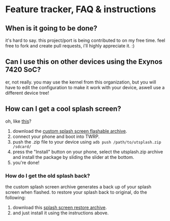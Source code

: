 # Feature tracker, FAQ & instructions

## When is it going to be done?
it's hard to say. this project/port is being contributed to on my free time. feel free to fork and create pull requests, i'll highly appreciate it. :)

## Can I use this on other devices using the Exynos 7420 SoC?
er, not really. you may use the kernel from this organization, but you will have to edit the configuration to make it work with your device, aswell use a different device tree!

## How can I get a cool splash screen?
oh, like [this](https://user-images.githubusercontent.com/51330681/133930469-e5fefb5d-dfcb-4980-aca8-40f4df7b5936.jpg)?

1. download the [custom splash screen flashable archive](https://github.com/ubuntu-touch-on-zeroltexx/readme/raw/halium-7.1/utsplash.zip).
2. connect your phone and boot into TWRP.
3. push the .zip file to your device using `adb push /path/to/utsplash.zip /sdcard/`
4. press the "Install" button on your phone, select the utsplash.zip archive and install the package by sliding the slider at the bottom.
5. you're done!

### How do I get the old splash back?
the custom splash screen archive generates a back up of your splash screen when flashed. to restore your splash back to original, do the following:

1. download this [splash screen restore archive](https://github.com/ubuntu-touch-on-zeroltexx/readme/raw/halium-7.1/restore_backup.zip).
2. and just install it using the instructions above.

